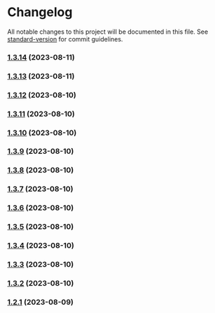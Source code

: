 # Changelog

All notable changes to this project will be documented in this file. See [standard-version](https://github.com/conventional-changelog/standard-version) for commit guidelines.

### [1.3.14](https://github.com/Hybes/blitz-for-league-only/compare/v1.3.13...v1.3.14) (2023-08-11)

### [1.3.13](https://github.com/Hybes/blitz-for-league-only/compare/v1.3.12...v1.3.13) (2023-08-11)

### [1.3.12](https://github.com/Hybes/blitz-for-league-only/compare/v1.3.11...v1.3.12) (2023-08-10)

### [1.3.11](https://github.com/Hybes/blitz-for-league-only/compare/v1.3.10...v1.3.11) (2023-08-10)

### [1.3.10](https://github.com/Hybes/blitz-for-league-only/compare/v1.3.9...v1.3.10) (2023-08-10)

### [1.3.9](https://github.com/Hybes/blitz-for-league-only/compare/v1.3.8...v1.3.9) (2023-08-10)

### [1.3.8](https://github.com/Hybes/blitz-for-league-only/compare/v1.3.7...v1.3.8) (2023-08-10)

### [1.3.7](https://github.com/Hybes/blitz-for-league-only/compare/v1.3.6...v1.3.7) (2023-08-10)

### [1.3.6](https://github.com/Hybes/blitz-for-league-only/compare/v1.3.5...v1.3.6) (2023-08-10)

### [1.3.5](https://github.com/Hybes/blitz-for-league-only/compare/v1.3.4...v1.3.5) (2023-08-10)

### [1.3.4](https://github.com/Hybes/blitz-for-league-only/compare/v1.3.3...v1.3.4) (2023-08-10)

### [1.3.3](https://github.com/Hybes/blitz-for-league-only/compare/v1.3.2...v1.3.3) (2023-08-10)

### [1.3.2](https://github.com/Hybes/blitz-for-league-only/compare/v1.2.1...v1.3.2) (2023-08-10)

### [1.2.1](https://github.com/Hybes/blitz-for-league-only/compare/v1.2.0...v1.2.1) (2023-08-09)
